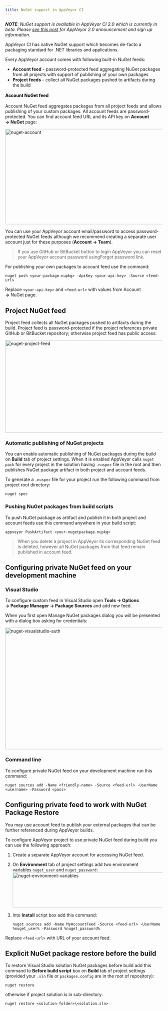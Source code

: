 ```yaml
---
title: NuGet support in AppVeyor CI
---
```


<em>**NOTE**: NuGet support is available in AppVeyor CI 2.0 which is currently in beta. Please <a title="AppVeyor 2.0: dedicated build VMs, parallel testing, NuGet, deployment and more" href="/blog/2014/02/19/appveyor-20-dedicated-build-vms-parallel-testing-nuget-deployment/">see this post</a> for AppVeyor 2.0 announcement and sign up information.</em>

AppVeyor CI has native NuGet support which becomes de-facto a packaging standard for .NET libraries and applications.

Every AppVeyor account comes with following built-in NuGet feeds:

* **Account feed** - password-protected feed aggregating NuGet packages from all projects with support of publishing of your own packages
* **Project feeds** - collect all NuGet packages pushed to artifacts during the build

<span style="color:#000000;font-weight:bold;font-style:inherit;line-height:1.625;">Account NuGet feed</span>

Account NuGet feed aggregates packages from all project feeds and allows publishing of your custom packages. All account feeds are password-protected. You can find account feed URL and its API key on **Account → NuGet** page:

<img alt="nuget-account" src="/assets/images/posts/nuget-support/nuget-account.png" width="584" height="305">

You can use your AppVeyor account email/password to access password-protected NuGet feeds although we recommend creating a separate user account just for these purposes (**Account → Team**).

> If you use GitHub or BitBucket button to login AppVeyor you can reset your AppVeyor account password usingForgot password link.

For publishing your own packages to account feed use the command:

```text
nuget push <your-package.nupkg> -ApiKey <your-api-key> -Source <feed-url>
```

Replace `<your-api-key>` and `<feed-url>` with values from Account **→** NuGet page.

## Project NuGet feed

Project feed collects all NuGet packages pushed to artifacts during the build. Project feed is password-protected if the project references private GitHub or BitBucket repository; otherwise project feed has public access:

<img alt="nuget-project-feed" src="/assets/images/posts/nuget-support/nuget-project-feed1.png" width="584" height="296">

### Automatic publishing of NuGet projects

You can enable automatic publishing of NuGet packages during the build on **Build** tab of project settings. When it is enabled AppVeyor calls `nuget pack` for every project in the solution having `.nuspec` file in the root and then publishes NuGet package artifact in both project and account feeds.

To generate a `.nuspec` file for your project run the following command from project root directory:

```text
nuget spec
```

### Pushing NuGet packages from build scripts

To push NuGet package as artifact and publish it in both project and account feeds use this command anywhere in your build script:

```text
appveyor PushArtifact <your-nugetpackage.nupkg>
```

> When you delete a project in AppVeyor its corresponding NuGet feed is deleted, however all NuGet packages from that feed remain published in account feed.

## Configuring private NuGet feed on your development machine

### Visual Studio

To configure custom feed in Visual Studio open **Tools → Options → Package Manager → Package Sources** and add new feed.

When you first open Manage NuGet packages dialog you will be presented with a dialog box asking for credentials:

<img alt="nuget-visualstudio-auth" src="/assets/images/docs/nuget-visualstudio-auth.png" width="584" height="389">

### Command line

To configure private NuGet feed on your development machine run this command:

```text
nuget sources add -Name <friendly-name> -Source <feed-url> -UserName <username> -Password <pass>
```

## Configuring private feed to work with NuGet Package Restore

You may use account feed to publish your external packages that can be further referenced during AppVeyor builds.

To configure AppVeyor project to use private NuGet feed during build you can use the following approach:

1. Create a separate AppVeyor account for accessing NuGet feed.
2. On **Environment** tab of project settings add two environment variables `nuget_user` and `nuget_password`:
   <img alt="nuget-environment-variables" src="/assets/images/docs/nuget-environment-variables.png" width="584" height="114">
3. Into **Install** script box add this command:

    ```text
    nuget sources add -Name MyAccountFeed -Source <feed-url> -UserName %nuget_user% -Password %nuget_password%
    ```

Replace `<feed-url>` with URL of your account feed.

## Explicit NuGet package restore before the build

To restore Visual Studio solution NuGet packages before build add this command to **Before build script** box on **Build** tab of project settings (provided your `.sln` file or `packages.config` are in the root of repository):

```text
nuget restore
```

otherwise if project solution is in sub-directory:

```text
nuget restore <solution-folder>\<solution.sln>
```
